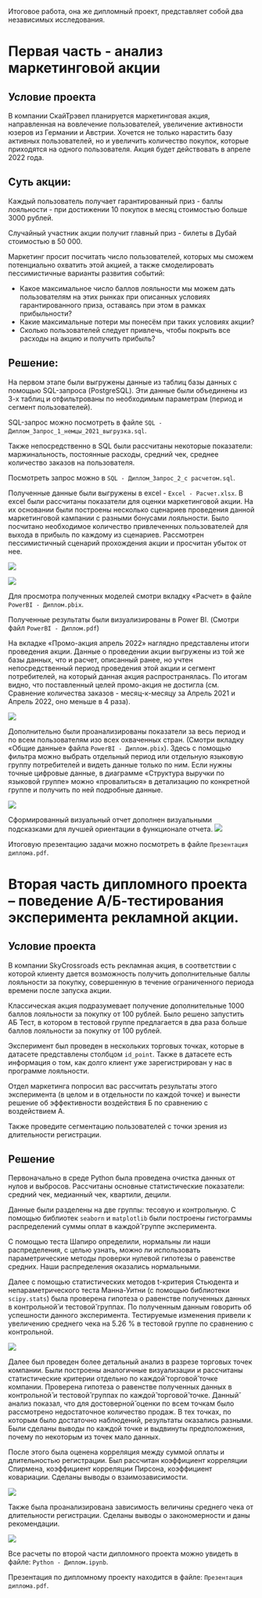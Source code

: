 Итоговое работа, она же дипломный проект, представляет собой два независимых исследования. 

# Первая часть - анализ маркетинговой акции


## Условие проекта

В компании СкайТрэвел планируется маркетинговая акция, направленная на вовлечение пользователей, увеличение активности юзеров из Германии и Австрии. Хочется не только нарастить базу активных пользователей, но и увеличить количество покупок, которые приходятся на одного пользователя. Акция будет действовать в апреле 2022 года.

## Суть акции:
Каждый пользователь получает гарантированный приз - баллы лояльности - при достижении 10 покупок в месяц стоимостью больше 3000 рублей.

Случайный участник акции получит главный приз - билеты в Дубай стоимостью в 50 000.

Маркетинг просит посчитать число пользователей, которых мы сможем потенциально охватить этой акцией, а также смоделировать пессимистичные варианты развития событий:

* Какое максимальное число баллов лояльности мы можем дать пользователям на этих рынках при описанных условиях гарантированного приза, оставаясь при этом в рамках прибыльности?
*	Какие максимальные потери мы понесём при таких условиях акции?
* Сколько пользователей следует привлечь, чтобы покрыть все расходы на акцию и получить прибыль?



## Решение:


На первом этапе были выгружены данные из таблиц базы данных с помощью SQL-запроса (PostgreSQL). Эти данные были объединены из 3-х таблиц и отфильтрованы по необходимым параметрам (период и сегмент пользователей).
 
SQL-запрос можно посмотреть в файле `SQL - Диплом_Запрос_1_немцы_2021_выгрузка.sql`.

Также непосредственно в SQL были рассчитаны некоторые показатели: маржинальность, постоянные расходы, средний чек, среднее количество заказов на пользователя.

Посмотреть запрос можно в `SQL - Диплом_Запрос_2_с расчетом.sql`.

Полученные данные были выгружены в excel - `Excel - Расчет.xlsx`. В excel были рассчитаны показатели для оценки маркетинговой акции. На их основании были построены несколько сценариев проведения данной маркетинговой кампании с разными бонусами лояльности. Было посчитано необходимое количество привлеченных пользователей для выхода в прибыль по каждому из сценариев. Рассмотрен пессимистичный сценарий прохождения акции и просчитан убыток от нее.

![](img/27.png)

![](img/28.png)

Для просмотра полученных моделей смотри вкладку «Расчет» в файле `PowerBI - Диплом.pbix`.

Полученные результаты были визуализированы в Power BI. (Смотри файл `PowerBI - Диплом.pdf`)

На вкладке «Промо-акция апрель 2022» наглядно представлены итоги проведения акции. Данные о проведении акции выгружены из той же базы данных, что и расчет, описанный ранее, но учтен непосредственный период проведения этой акции и сегмент потребителей, на который данная акция распространялась. По итогам видно, что поставленный целей промо-акция не достигла (см. Сравнение количества заказов - месяц-к-месяцу за Апрель 2021 и Апрель 2022, оно меньше в 4 раза).

![](img/2.png)


Дополнительно были проанализированы показатели за весь период и по всем пользователям изо всех охваченных стран. (Смотри вкладку «Общие данные» файла `PowerBI - Диплом.pbix`). Здесь с помощью фильтра можно выбрать отдельный период или отдельную языковую группу потребителей и видеть данные только по ним. Если нужны точные цифровые данные, в диаграмме «Структура выручки по языковой группе» можно «провалиться» в детализацию по конкретной группе и получить по ней подробные данные.

![](img/5.png)

Сформированный визуальный отчет дополнен визуальными подсказками для лучшей ориентации в функционале отчета.
![](img/4.png)


Итоговую презентацию задачи можно посмотреть в файле `Презентация диплома.pdf`.








# Вторая часть дипломного проекта – поведение А/Б-тестирования эксперимента рекламной акции. 



## Условие проекта

В компании SkyCrossroads есть рекламная акция, в соответствии с которой клиенту дается возможность получить дополнительные баллы лояльности за покупку, совершенную в течение ограниченного периода времени после запуска акции.

Классическая акция подразумевает получение дополнительные 1000 баллов лояльности за покупку от 100 рублей. Было решено запустить АБ Тест, в котором в тестовой группе предлагается в два раза больше баллов лояльности за покупку от 100 рублей.


Эксперимент был проведен в нескольких торговых точках, которые в датасете представлены столбцом `id_point`. Также в датасете есть информация о том, как долго клиент уже зарегистрирован у нас в программе лояльности.

Отдел маркетинга попросил вас рассчитать результаты этого эксперимента (в целом и в отдельности по каждой точке) и вынести решение об эффективности воздействия Б по сравнению с воздействием А. 

Также проведите сегментацию пользователей с точки зрения из длительности регистрации.


## Решение


Первоначально в среде Python была проведена очистка данных от нулов и выбросов. Рассчитаны основные статистические показатели: средний чек, медианный чек, квартили, децили.

Данные были разделены на две группы: тесовую и контрольную. С помощью библиотек `seaborn` и `matplotlib` были построены гистограммы распределений суммы оплат в каждой̆ группе эксперимента. 

С помощью теста Шапиро определили, нормальны ли наши распределения, с целью узнать, можно ли использовать параметрические методы проверки нулевой гипотезы о равенстве средних. Наши распределения оказались нормальными.

Далее с помощью статистических методов t-критерия Стьюдента и непараметрического теста Манна-Уитни (с помощью библиотеки `scipy.stats`) была проверена гипотеза о равенстве полученных данных в контрольной̆ и тестовой̆ группах. По полученным данным говорить об успешности данного эксперимента. Тестируемые изменения привели к увеличению среднего чека на 5.26 % в тестовой группе по сравнению с контрольной.

![](img/a-b_test.png)

Далее был проведен более детальный анализ в разрезе торговых точек компании. Были построены аналогичные визуализации и рассчитаны статистические критерии отдельно по каждой̆ торговой̆ точке компании. Проверена гипотеза о равенстве полученных данных в контрольной̆ и тестовой̆ группах по каждой̆ торговой̆ точке. 
Данный̆ анализ показал, что для достоверной̆ оценки по всем точкам было рассмотрено недостаточное количество продаж. В тех точках, по которым было достаточно наблюдений, результаты оказались разными.  Были сделаны выводы по каждой точке и выдвинуты предположения, почему по некоторым из точек мало данных. 

После этого была оценена корреляция между суммой оплаты и длительностью регистрации. Был рассчитан коэффициент корреляции Спирмена, коэффициент корреляции Пирсона, коэффициент ковариации. Сделаны выводы о взаимозависимости. 

![](img/52.png)

Также была проанализирована зависимость величины среднего чека от длительности регистрации. Сделаны выводы о закономерности и даны рекомендации.

![](img/53.png)

Все расчеты по второй части дипломного проекта можно увидеть в файле: `Python - Диплом.ipynb`.

Презентация по дипломному проекту находится в файле: `Презентация диплома.pdf`.



